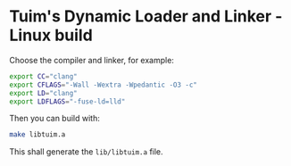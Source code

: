 # Tuim's Dynamic Loader and Linker - Linux build

Choose the compiler and linker, for example:

```sh
export CC="clang"
export CFLAGS="-Wall -Wextra -Wpedantic -O3 -c"
export LD="clang"
export LDFLAGS="-fuse-ld=lld"
```

Then you can build with:

```sh
make libtuim.a
```

This shall generate the `lib/libtuim.a` file.
